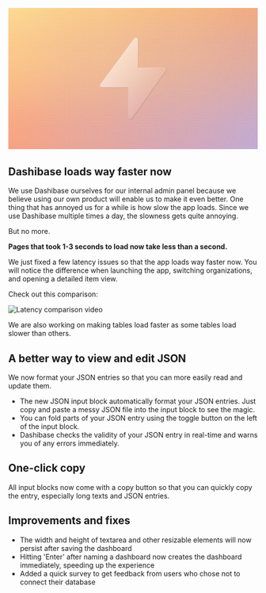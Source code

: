 ![Latency improvements](../assets/latency-improvements.jpg)

## Dashibase loads way faster now

We use Dashibase ourselves for our internal admin panel because we believe using our own product will enable us to make it even better. One thing that has annoyed us for a while is how slow the app loads. Since we use Dashibase multiple times a day, the slowness gets quite annoying.

But no more. 

**Pages that took 1-3 seconds to load now take less than a second.** 

We just fixed a few latency issues so that the app loads way faster now. You will notice the difference when launching the app, switching organizations, and opening a detailed item view.

Check out this comparison:

![Latency comparison video](../assets/latency-improvements.gif)

We are also working on making tables load faster as some tables load slower than others. 

## A better way to view and edit JSON

We now format your JSON entries so that you can more easily read and update them.

- The new JSON input block automatically format your JSON entries. Just copy and paste a messy JSON file into the input block to see the magic.
- You can fold parts of your JSON entry using the toggle button on the left of the input block.
- Dashibase checks the validity of your JSON entry in real-time and warns you of any errors immediately.

## One-click copy

All input blocks now come with a copy button so that you can quickly copy the entry, especially long texts and JSON entries. 

## Improvements and fixes

- The width and height of textarea and other resizable elements will now persist after saving the dashboard
- Hitting 'Enter' after naming a dashboard now creates the dashboard immediately, speeding up the experience
- Added a quick survey to get feedback from users who chose not to connect their database
